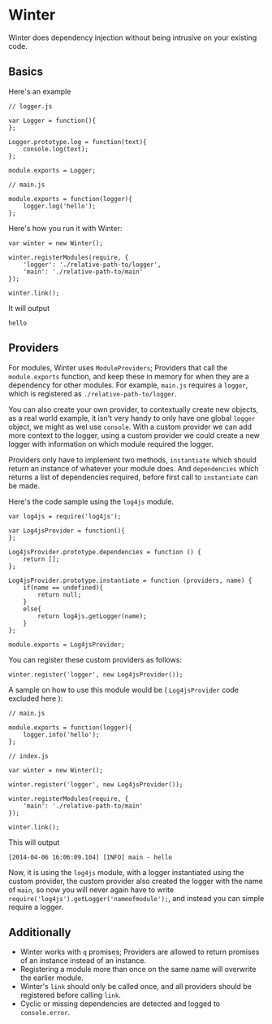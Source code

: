 Winter
======

Winter does dependency injection without being intrusive on your existing code.

Basics
------

Here's an example

    // logger.js

    var Logger = function(){
    };

    Logger.prototype.log = function(text){
        console.log(text);
    };

    module.exports = Logger;

    // main.js

    module.exports = function(logger){
        logger.log('hello');
    };

Here's how you run it with Winter:

    var winter = new Winter();

    winter.registerModules(require, {
        'logger': './relative-path-to/logger',
        'main': './relative-path-to/main'
    });

    winter.link();

It will output

    hello

Providers
---------

For modules, Winter uses `ModuleProviders`; Providers that call the `module.exports` function, and keep these in memory
for when they are a dependency for other modules. For example, `main.js` requires a `logger`, which is registered
as `./relative-path-to/logger`.

You can also create your own provider, to contextually create new objects, as a real world example, it isn't very
handy to only have one global `logger` object, we might as wel use `console`. With a custom provider we can add more
context to the logger, using a custom provider we could create a new logger with information on which module required
the logger.

Providers only have to implement two methods, `instantiate` which should return an instance of whatever your module
does. And `dependencies` which returns a list of dependencies required, before first call to `instantiate` can be made.

Here's the code sample using the `log4js` module.

    var log4js = require('log4js');

    var Log4jsProvider = function(){
    };

    Log4jsProvider.prototype.dependencies = function () {
        return [];
    };

    Log4jsProvider.prototype.instantiate = function (providers, name) {
        if(name == undefined){
            return null;
        }
        else{
            return log4js.getLogger(name);
        }
    };

    module.exports = Log4jsProvider;

You can register these custom providers as follows:

    winter.register('logger', new Log4jsProvider());

A sample on how to use this module would be ( `Log4jsProvider` code excluded here ):

    // main.js

    module.exports = function(logger){
        logger.info('hello');
    };

    // index.js

    var winter = new Winter();

    winter.register('logger', new Log4jsProvider());

    winter.registerModules(require, {
        'main': './relative-path-to/main'
    });

    winter.link();

This will output

    [2014-04-06 16:06:09.104] [INFO] main - hello

Now, it is using the `log4js` module, with a logger instantiated using the custom provider, the custom provider also
created the logger with the name of `main`, so now you will never again have to write
`require('log4js').getLogger('nameofmodule');`, and instead you can simple require a logger.

Additionally
------------

- Winter works with `q` promises; Providers are allowed to return promises of an instance instead of an instance.
- Registering a module more than once on the same name will overwrite the earlier module.
- Winter's `link` should only be called once, and all providers should be registered before calling `link`.
- Cyclic or missing dependencies are detected and logged to `console.error`.